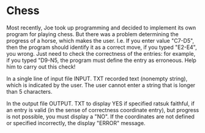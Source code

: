 # Chess


Most recently, Joe took up programming and decided to implement its own program for playing chess. But there was a problem determining the progress of a horse, which makes the user. I.e. If you enter value "C7-D5", then the program should identify it as a correct move, if you typed "E2-E4", you wrong. Just need to check the correctness of the entries: for example, if you typed "D9-N5, the program must define the entry as erroneous. Help him to carry out this check!

In a single line of input file INPUT. TXT recorded text (nonempty string), which is indicated by the user. The user cannot enter a string that is longer than 5 characters.

In the output file OUTPUT. TXT to display YES if specified ratsuk faithful, if an entry is valid (in the sense of correctness coordinate entry), but progress is not possible, you must display a "NO". If the coordinates are not defined or specified incorrectly, the display "ERROR" message.
